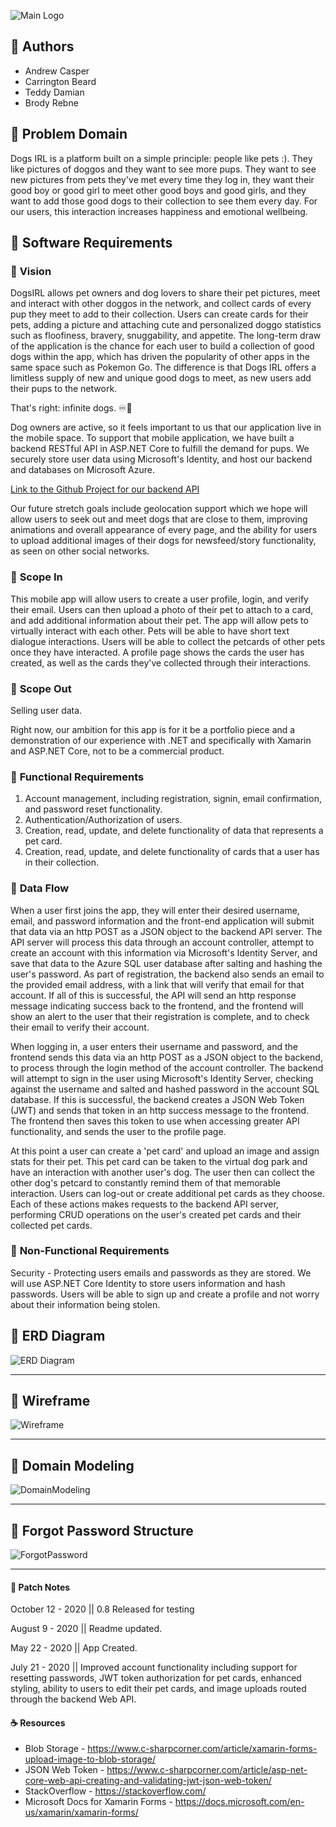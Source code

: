 ![Main Logo](/assets/DogsIRL-logo.png)

## 🐶 Authors 
- Andrew Casper
- Carrington Beard
- Teddy Damian
- Brody Rebne

## 🐶 Problem Domain
Dogs IRL is a platform built on a simple principle: people like pets :). They like pictures of doggos and they want to see more pups. They want to see new pictures from pets they've met every time they log in, they want their good boy or good girl to meet other good boys and good girls, and they want to add those good dogs to their collection to see them every day. For our users, this interaction increases happiness and emotional wellbeing.

## 🐶 Software Requirements
### 🐾 **Vision**
DogsIRL allows pet owners and dog lovers to share their pet pictures, meet and interact with other doggos in the network, and collect cards of every pup they meet to add to their collection. Users can create cards for their pets, adding a picture and attaching cute and personalized doggo statistics such as floofiness, bravery, snuggability, and appetite. The long-term draw of the application is the chance for each user to build a collection of good dogs within the app, which has driven the popularity of other apps in the same space such as Pokemon Go. The difference is that Dogs IRL offers a limitless supply of new and unique good dogs to meet, as new users add their pups to the network. 

That's right: infinite dogs. ♾🐶

Dog owners are active, so it feels important to us that our application live in the mobile space. To support that mobile application, we have built a backend RESTful API in ASP.NET Core to fulfill the demand for pups. We securely store user data using Microsoft's Identity, and host our backend and databases on Microsoft Azure.

[Link to the Github Project for our backend API](https://github.com/401FinalProjectOrg/DogsIRL-API)

Our future stretch goals include geolocation support which we hope will allow users to seek out and meet dogs that are close to them, improving animations and overall appearance of every page, and the ability for users to upload additional images of their dogs for newsfeed/story functionality, as seen on other social networks.

### 🐾 **Scope In**
This mobile app will allow users to create a user profile, login, and verify their email.
Users can then upload a photo of their pet to attach to a card, and add additional information about their pet.
The app will allow pets to virtually interact with each other.
Pets will be able to have short text dialogue interactions.
Users will be able to collect the petcards of other pets once they have interacted.
A profile page shows the cards the user has created, as well as the cards they've collected through their interactions.

### 🐾 **Scope Out**
Selling user data.

Right now, our ambition for this app is for it be a portfolio piece and a demonstration of our experience with .NET and specifically with Xamarin and ASP.NET Core, not to be a commercial product.

### 🐾 **Functional Requirements**
1. Account management, including registration, signin, email confirmation, and password reset functionality.
2. Authentication/Authorization of users.
3. Creation, read, update, and delete functionality of data that represents a pet card.
4. Creation, read, update, and delete functionality of cards that a user has in their collection.

### 🐾 **Data Flow**
	
When a user first joins the app, they will enter their desired username, email, and password information and the front-end application will submit that data via an http POST as a JSON object to the backend API server. The API server will process this data through an account controller, attempt to create an account with this information via Microsoft's Identity Server, and save that data to the Azure SQL user database after salting and hashing the user's password. As part of registration, the backend also sends an email to the provided email address, with a link that will verify that email for that account. If all of this is successful, the API will send an http response message indicating success back to the frontend, and the frontend will show an alert to the user that their registration is complete, and to check their email to verify their account.

When logging in, a user enters their username and password, and the frontend sends this data via an http POST as a JSON object to the backend, to process through the login method of the account controller. The backend will attempt to sign in the user using Microsoft's Identity Server, checking against the username and salted and hashed password in the account SQL database. If this is successful, the backend creates a JSON Web Token (JWT) and sends that token in an http success message to the frontend. The frontend then saves this token to use when accessing greater API functionality, and sends the user to the profile page.

At this point a user can create a 'pet card' and upload an image and assign stats for their pet. This pet card can be taken to the virtual dog park and have an interaction with another user's dog. The user then can collect the other dog's petcard to constantly remind them of that memorable interaction. Users can log-out or create additional pet cards as they choose. Each of these actions makes requests to the backend API server, performing CRUD operations on the user's created pet cards and their collected pet cards.

### 🐾 **Non-Functional Requirements**

Security - Protecting users emails and passwords as they are stored. We will use ASP.NET Core Identity to store users information and hash passwords. Users will be able to sign up and create a profile and not worry about their information being stolen.

## 🐶 ERD Diagram
![ERD Diagram](https://github.com/401FinalProjectOrg/DogsIRL/blob/dev/DogsIRL%20ER%20Diagram.png)
*  *  *  *  *
## 🐶 Wireframe
![Wireframe](https://github.com/401FinalProjectOrg/DogsIRL/blob/dev/DogsIRL%20Wireframes.png)
*  *  *  *  *
## 🐶 Domain Modeling
![DomainModeling](https://github.com/401FinalProjectOrg/DogsIRL/blob/dev/DogsIRLDomainModel.png)
*  *  *  *  *
## 🐶 Forgot Password Structure
![ForgotPassword](https://github.com/401FinalProjectOrg/DogsIRL/blob/dev/Forgot-password.png)
*  *  *  *  *

#### 🔨 Patch Notes
October 12 - 2020 || 0.8 Released for testing

August 9 - 2020 || Readme updated.

May 22 - 2020 || App Created.

July 21 - 2020 || Improved account functionality including support for resetting passwords, JWT token authorization for pet cards, enhanced styling, ability to users to edit their pet cards, and image uploads routed through the backend Web API.

#### ☕ Resources
- Blob Storage - https://www.c-sharpcorner.com/article/xamarin-forms-upload-image-to-blob-storage/
- JSON Web Token - https://www.c-sharpcorner.com/article/asp-net-core-web-api-creating-and-validating-jwt-json-web-token/
- StackOverflow - https://stackoverflow.com/
- Microsoft Docs for Xamarin Forms - https://docs.microsoft.com/en-us/xamarin/xamarin-forms/
